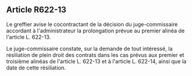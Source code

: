 Article R622-13
----
Le greffier avise le cocontractant de la décision du juge-commissaire accordant
à l'administrateur la prolongation prévue au premier alinéa de l'article L.
622-13.

Le juge-commissaire constate, sur la demande de tout intéressé, la résiliation
de plein droit des contrats dans les cas prévus aux premier et troisième alinéas
de l'article L. 622-13 et à l'article L. 622-14, ainsi que la date de cette
résiliation.
